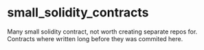 # small_solidity_contracts
Many small solidity contract, not worth creating separate repos for.
Contracts where written long before they was commited here.
